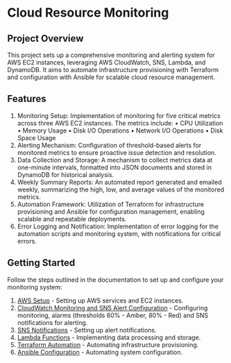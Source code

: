 # Cloud Resource Monitoring

## Project Overview

This project sets up a comprehensive monitoring and alerting system for AWS EC2 instances, leveraging AWS CloudWatch, SNS, Lambda, and DynamoDB. It aims to automate infrastructure provisioning with Terraform and configuration with Ansible for scalable cloud resource management.

## Features

1.	Monitoring Setup: Implementation of monitoring for five critical metrics across three AWS EC2 instances. The metrics include:
   •	CPU Utilization
   •	Memory Usage
   •	Disk I/O Operations
   •	Network I/O Operations
   •	Disk Space Usage
2.	Alerting Mechanism: Configuration of threshold-based alerts for monitored metrics to ensure proactive issue detection and resolution.
3.	Data Collection and Storage: A mechanism to collect metrics data at one-minute intervals, formatted into JSON documents and stored in DynamoDB for historical analysis.
4.	Weekly Summary Reports: An automated report generated and emailed weekly, summarizing the high, low, and average values of the monitored metrics.
5.	Automation Framework: Utilization of Terraform for infrastructure provisioning and Ansible for configuration management, enabling scalable and repeatable deployments.
6.	Error Logging and Notification: Implementation of error logging for the automation scripts and monitoring system, with notifications for critical errors.


## Getting Started

Follow the steps outlined in the documentation to set up and configure your monitoring system:

1. [AWS Setup](docs/aws-setup.md) - Setting up AWS services and EC2 instances.
2. [CloudWatch Monitoring and SNS Alert Configuration](docs/cloudwatch-sns-setup.md) - Configuring monitoring, alarms (thresholds 60% - Amber, 80% - Red) and SNS notifications for alerting.
3. [SNS Notifications](docs/sns-notifications.md) - Setting up alert notifications.
4. [Lambda Functions](docs/lambda-functions.md) - Implementing data processing and storage.
5. [Terraform Automation](docs/terraform-automation.md) - Automating infrastructure provisioning.
6. [Ansible Configuration](docs/ansible-configuration.md) - Automating system configuration.


